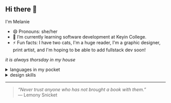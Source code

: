 ## Hi there 👋
I'm Melanie

- 😄 Pronouns: she/her
- 🌱 I’m currently learning software development at Keyin College.
- ⚡ Fun facts: I have two cats, I'm a huge reader, I'm a graphic designer, print artist, and I'm hoping to be able to add fullstack dev soon!

<i>it is always thorsday in my house</i>

<details>
<summary>languages in my pocket</summary>
  
| rank | language |
|-----:|---------------|
|     1|  HTML & CSS   |
|     2|  javascript   |
|     3|  python       |
|     4|  SQL          |
</details>

<details>
<summary>design skills</summary>
  
| rank | skills |
|-----:|---------------|
|     1|  logo & branding   |
|     2|  book & documents      |
|     3|  web   |
</details>

---

> <i>“Never trust anyone who has not brought a book with them.”</i>
<br>— Lemony Snicket
